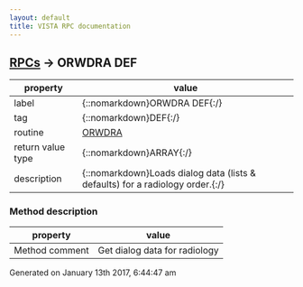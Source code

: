 ```yaml
---
layout: default
title: VISTA RPC documentation
---
```




## [RPCs](TableOfContent.md) &#8594; ORWDRA DEF 

 property | value 
--- | --- 
 label | {::nomarkdown}ORWDRA DEF{:/}
 tag | {::nomarkdown}DEF{:/}
 routine | [ORWDRA](http://code.osehra.org/dox/Routine_ORWDRA_source.html)
 return value type | {::nomarkdown}ARRAY{:/}
 description | {::nomarkdown}Loads dialog data (lists & defaults) for a radiology order.{:/}


### Method description

 property | value 
 --- | --- 
 Method comment | Get dialog data for radiology




 Generated on January 13th 2017, 6:44:47 am